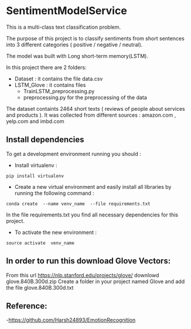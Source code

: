 # SentimentModelService


This is a multi-class text classification problem.

The purpose of this project is to classify sentiments from short sentences into 3 different categories ( positive / negative / neutral).

The model was built with Long short-term memory(LSTM).

In this project there are 2 folders:
   * Dataset : it contains the file data.csv
   * LSTM_Glove : it contains files 
       - TrainLSTM_preprocessing.py
       - preprocessing.py for the preprocessing of the data 
       

The dataset containts 2464 short texts ( reviews of people about services and products ). It was collected from different sources : amazon.com , yelp.com and imbd.com


## Install dependencies

To get a development environment running you should :

   * Install virtualenv :

``` pip install virtualenv ```

   * Create a new virtual environment and easily install all libraries by running the following command :

``` conda create  --name venv_name  --file requirements.txt ```

In the file requirements.txt you find all necessary dependencies for this project.

   * To activate the new environment :

``` source activate  venv_name ```


## In order to run this download Glove Vectors:

From this url https://nlp.stanford.edu/projects/glove/ downlowd glove.840B.300d.zip
Create a folder in your project named Glove and add the file glove.840B.300d.txt


## Reference:
 
-https://github.com/Harsh24893/EmotionRecognition 

